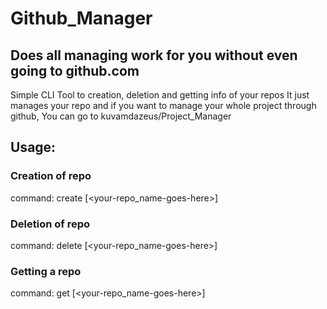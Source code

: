 # Github_Manager
## Does all managing work for you without even going to github.com

Simple CLI Tool to creation, deletion and getting info of your repos
It just manages your repo and if you want to manage your whole project through github,
You can go to kuvamdazeus/Project_Manager

## Usage:
### Creation of repo
command: create [<your-repo_name-goes-here>]
### Deletion of repo
command: delete [<your-repo_name-goes-here>]
### Getting a repo
command: get [<your-repo_name-goes-here>]
